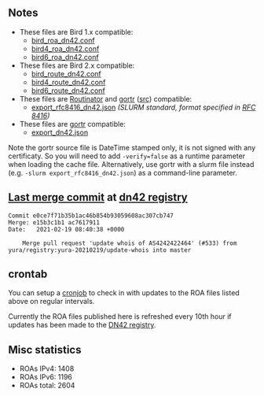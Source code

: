 ## Notes

- These files are Bird 1.x compatible:
  - [bird_roa_dn42.conf](bird_roa_dn42.conf)
  - [bird4_roa_dn42.conf](bird4_roa_dn42.conf)
  - [bird6_roa_dn42.conf](bird6_roa_dn42.conf)
- These files are Bird 2.x compatible:
  - [bird_route_dn42.conf](bird_route_dn42.conf)
  - [bird4_route_dn42.conf](bird4_route_dn42.conf)
  - [bird6_route_dn42.conf](bird6_route_dn42.conf)
- These files are [Routinator][2] and [gortr][3] ([src][6]) compatible:
  - [export_rfc8416_dn42.json](export_rfc8416_dn42.json) _(SLURM standard, format specified in [RFC 8416][4])_
- These files are [gortr][3] compatible:
  - [export_dn42.json](export_dn42.json)

Note the gortr source file is DateTime stamped only, it is not signed with any certificaty. So you will need to add
`-verify=false` as a runtime parameter when loading the cache file. Alternatively, use gortr with a slurm file
instead (e.g. `-slurm export_rfc8416_dn42.json`) as a command-line parameter.

## [Last merge commit][0] at [dn42 registry][1]

```
Commit e0ce7f71b35b1ac46b854b93059608ac307cb747
Merge: e15b3c1b1 ac7617911
Date:   2021-02-19 08:40:38 +0000

    Merge pull request 'update whois of AS4242422464' (#533) from yura/registry:yura-20210219/update-whois into master
```

## crontab

You can setup a [cronjob][5] to check in with updates to the ROA files listed
above on regular intervals.

Currently the ROA files published here is refreshed every 10th hour if
updates has been made to the [DN42 registry][1].

## Misc statistics

- ROAs IPv4:  1408
- ROAs IPv6:  1196
- ROAs total: 2604

[0]: https://git.dn42.dev/dn42/registry/commit/e0ce7f71b35b1ac46b854b93059608ac307cb747
[1]: https://git.dn42.dev/dn42/registry
[2]: https://github.com/NLnetLabs/routinator
[3]: https://github.com/cloudflare/gortr
[4]: https://tools.ietf.org/html/rfc8416
[5]: doc/crontab.md
[6]: https://github.com/cloudflare/gortr/#configure-filters-and-overrides-slurm

